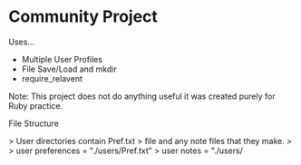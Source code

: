 Community Project
==========================================
Uses...

 + Multiple User Profiles
 + File Save/Load and mkdir
 + require_relavent

Note: This project does not do anything useful
 it was created purely for Ruby practice.


<p> File Structure </p>
>  User directories contain <username>Pref.txt
>  file and any note files that they make.
>
>  user preferences  = "./users/<username>Pref.txt"
>  user notes        = "./users/<title>.cpn"
